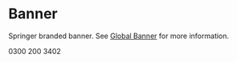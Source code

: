 # Banner

Springer branded banner. See [Global Banner](https://github.com/springernature/frontend-toolkits/tree/master/toolkits/global/packages/global-banner) for more information.

0300 200 3402

